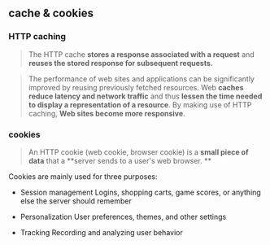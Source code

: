 ## cache & cookies
### HTTP caching

> The HTTP cache **stores a response associated with a request** and **reuses the stored response for subsequent requests.**
  
> The performance of web sites and applications can be significantly improved by reusing previously fetched resources. Web **caches reduce latency and network traffic** and thus **lessen the time needed to display a representation of a resource**. By making use of HTTP caching, **Web sites become more responsive**.
  
### cookies
> An HTTP cookie (web cookie, browser cookie) is a **small piece of data** that a **server sends to a user's web browser. **
  
Cookies are mainly used for three purposes:

- Session management
  Logins, shopping carts, game scores, or anything else the server should remember

- Personalization
  User preferences, themes, and other settings

- Tracking
  Recording and analyzing user behavior
